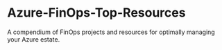 # Azure-FinOps-Top-Resources
A compendium of FinOps projects and resources for optimally managing your Azure estate.
